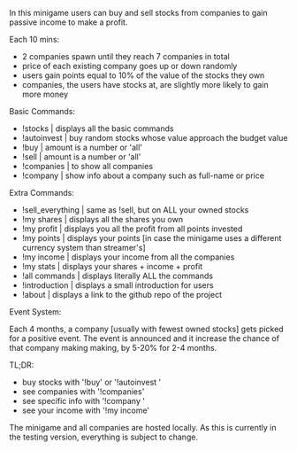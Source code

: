 In this minigame users can buy and sell stocks from companies to gain passive income to make a profit.

Each 10 mins:

- 2 companies spawn until they reach 7 companies in total
- price of each existing company goes up or down randomly
- users gain points equal to 10% of the value of the stocks they own
- companies, the users have stocks at, are slightly more likely to gain more money

Basic Commands:

- !stocks | displays all the basic commands
- !autoinvest <budget> | buy random stocks whose value approach the budget value
- !buy <company> <amount> | amount is a number or 'all'
- !sell <company> <amount> | amount is a number or 'all'
- !companies | to show all companies
- !company <company> | show info about a company such as full-name or price

Extra Commands:

- !sell_everything | same as !sell, but on ALL your owned stocks
- !my shares | displays all the shares you own
- !my profit | displays you all the profit from all points invested
- !my points | displays your points [in case the minigame uses a different currency system than streamer's]
- !my income | displays your income from all the companies
- !my stats | displays your shares + income + profit
- !all commands | displays literally ALL the commands
- !introduction | displays a small introduction for users
- !about | displays a link to the github repo of the project

Event System:

Each 4 months, a company [usually with fewest owned stocks] gets picked for a positive event.
The event is announced and it increase the chance of that company making making, by 5-20% for 2-4 months.


TL;DR:

- buy stocks with '!buy' or '!autoinvest <budget>'
- see companies with '!companies'
- see specific info with '!company <company>'
- see your income with '!my income'


The minigame and all companies are hosted locally.
As this is currently in the testing version, everything is subject to change.